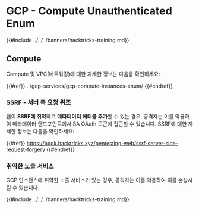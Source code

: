 # GCP - Compute Unauthenticated Enum

{{#include ../../../banners/hacktricks-training.md}}

## Compute

Compute 및 VPC(네트워킹)에 대한 자세한 정보는 다음을 확인하세요:

{{#ref}}
../gcp-services/gcp-compute-instances-enum/
{{#endref}}

### SSRF - 서버 측 요청 위조

웹이 **SSRF에 취약**하고 **메타데이터 헤더를 추가**할 수 있는 경우, 공격자는 이를 악용하여 메타데이터 엔드포인트에서 SA OAuth 토큰에 접근할 수 있습니다. SSRF에 대한 자세한 정보는 다음을 확인하세요:

{{#ref}}
https://book.hacktricks.xyz/pentesting-web/ssrf-server-side-request-forgery
{{#endref}}

### 취약한 노출 서비스

GCP 인스턴스에 취약한 노출 서비스가 있는 경우, 공격자는 이를 악용하여 이를 손상시킬 수 있습니다.

{{#include ../../../banners/hacktricks-training.md}}
